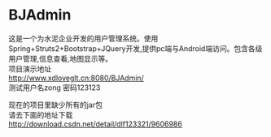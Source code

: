 # BJAdmin
这是一个为水泥企业开发的用户管理系统。使用Spring+Struts2+Bootstrap+JQuery开发,提供pc端与Android端访问。包含各级用户管理,信息查看,地图显示等。   
项目演示地址  
http://www.xdloveglt.cn:8080/BJAdmin/   
测试用户名zong        密码123123 

现在的项目里缺少所有的jar包  
请去下面的地址下载  
http://download.csdn.net/detail/dlf123321/9606986
